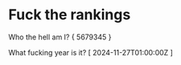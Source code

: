 # Fuck the rankings

Who the hell am I?
{ 5679345 }

What fucking year is it?
[ 2024-11-27T01:00:00Z ]
